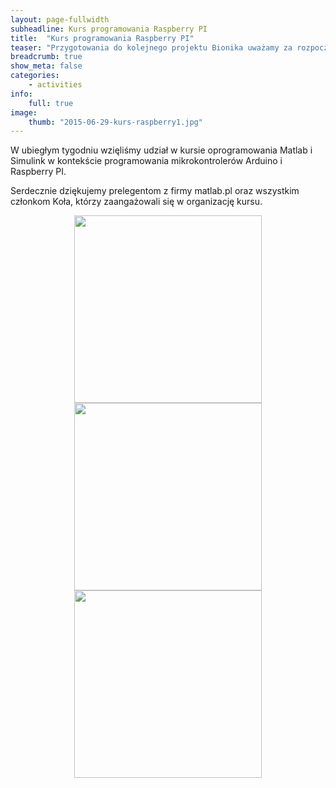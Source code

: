 ```yaml
---
layout: page-fullwidth
subheadline: Kurs programowania Raspberry PI
title:  "Kurs programowania Raspberry PI"
teaser: "Przygotowania do kolejnego projektu Bionika uważamy za rozpoczęte!"
breadcrumb: true
show_meta: false
categories:
    - activities
info:
    full: true
image: 
    thumb: "2015-06-29-kurs-raspberry1.jpg"
---
```

<p>W ubiegłym tygodniu wzięliśmy udział w kursie oprogramowania Matlab i Simulink w kontekście programowania mikrokontrolerów Arduino i Raspberry PI.</p>

<p>Serdecznie dziękujemy prelegentom z firmy matlab.pl oraz wszystkim członkom Koła, którzy zaangażowali się w organizację kursu.</p>

<p><center><img class="text-center" style="height: 300px" src="{{ site.urlimg }}/activities/2015-06-29-kurs-raspberry1.jpg"/>
<img class="text-center" style="height: 300px" src="{{ site.urlimg }}/activities/2015-06-29-kurs-raspberry2.jpg"/>
<img class="text-center" style="height: 300px" src="{{ site.urlimg }}/activities/2015-06-29-kurs-raspberry3.jpg"/></center></p>
